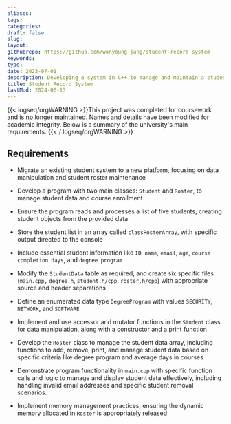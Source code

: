 ```yaml
---
aliases: 
tags:
categories:
draft: false
slug: 
layout: 
githubrepo: https://github.com/wonyoung-jang/student-record-system
keywords: 
type: 
date: 2023-07-01
description: Developing a system in C++ to manage and maintain a student roster, involving data manipulation and object-oriented programming
title: Student Record System
lastMod: 2024-06-13
---
```

{{< logseq/orgWARNING >}}This project was completed for coursework and is no longer maintained. Names and details have been modified for academic integrity. Below is a summary of the university's main requirements.
{{< / logseq/orgWARNING >}}

## Requirements

  + Migrate an existing student system to a new platform, focusing on data manipulation and student roster maintenance

  + Develop a program with two main classes: `Student` and `Roster`, to manage student data and course enrollment

  + Ensure the program reads and processes a list of five students, creating student objects from the provided data

  + Store the student list in an array called `classRosterArray`, with specific output directed to the console

  + Include essential student information like `ID`, `name`, `email`, `age`, `course completion days`, and `degree program`

  + Modify the `StudentData` table as required, and create six specific files (`main.cpp,` `degree.h`, `student.h/cpp`, `roster.h/cpp`) with appropriate source and header separations

  + Define an enumerated data type `DegreeProgram` with values `SECURITY`, `NETWORK`, and `SOFTWARE`

  + Implement and use accessor and mutator functions in the `Student` class for data manipulation, along with a constructor and a print function

  + Develop the `Roster` class to manage the student data array, including functions to add, remove, print, and manage student data based on specific criteria like degree program and average days in courses

  + Demonstrate program functionality in `main.cpp` with specific function calls and logic to manage and display student data effectively, including handling invalid email addresses and specific student removal scenarios.

  + Implement memory management practices, ensuring the dynamic memory allocated in `Roster` is appropriately released
